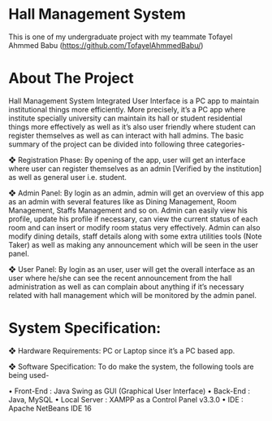 # Hall Management System
This is one of my undergraduate project with my teammate Tofayel Ahmmed Babu (https://github.com/TofayelAhmmedBabu/)

# About The Project
Hall Management System Integrated User Interface is a PC app to maintain institutional things more efficiently. More precisely, it’s a PC app where institute specially university can maintain its hall or student residential things more effectively as well as it’s also user friendly where student can register themselves as well as can interact with hall admins. The basic summary of the project can be divided into following three categories-

❖ Registration Phase: By opening of the app, user will get an interface where user can register themselves as an admin [Verified by the institution] as well as general user i.e. student.

❖ Admin Panel: By login as an admin, admin will get an overview of this app as an admin with several features like as Dining Management, Room Management, Staffs Management and so on. Admin can easily view his profile, update his profile if necessary, can view the current status of each room and can insert or modify room status very effectively. Admin can also modify dining details, staff details along with some extra utilities tools (Note Taker) as well as making any announcement which will be seen in the user panel.

❖ User Panel: By login as an user, user will get the overall interface as an user where he/she can see the recent announcement from the hall administration as well as can complain about anything if it’s necessary related with hall management which will be monitored by the admin panel.

# System Specification:

❖ Hardware Requirements: PC or Laptop since it’s a PC based app.

❖ Software Specification: To do make the system, the following tools are being used-

  • Front-End : Java Swing as GUI (Graphical User Interface)
  • Back-End : Java, MySQL
  • Local Server : XAMPP as a Control Panel v3.3.0
  • IDE : Apache NetBeans IDE 16
